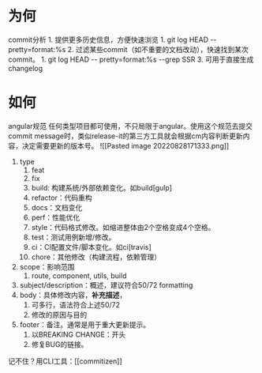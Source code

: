 # 为何
commit分析
	1. 提供更多历史信息，方便快速浏览
		1. git log HEAD --pretty=format:%s
	2. 过滤某些commit（如不重要的文档改动），快速找到某次commit。
		1. git log HEAD -- pretty=format:%s --grep SSR
	3. 可用于直接生成changelog
# 如何
angular规范
	任何类型项目都可使用，不只局限于angular。使用这个规范去提交commit message时，类似release-it的第三方工具就会根据cm内容判断更新内容，决定需要更新的版本号。
![[Pasted image 20220828171333.png]]
1. type
	1. feat
	2. fix
	3. build: 构建系统/外部依赖变化。如build[gulp]
	4. refactor：代码重构
	5. docs：文档变化
	6. perf：性能优化
	7. style：代码格式修改。如缩进整体由2个空格变成4个空格。
	8. test：测试用例新增/修改。
	9. ci：CI配置文件/脚本变化。如ci[travis]
	10. chore：其他修改（构建流程，依赖管理）
2. scope：影响范围
	1. route, component, utils, build
3. subject/description：概述，建议符合50/72 formatting
4. body：具体修改内容，**补充描述**，
	1. 可多行，语法符合上述50/72
	2. 修改的原因与目的
5. footer：备注。通常是用于重大更新提示。
	1. 以BREAKING CHANGE：开头
	2. 修复BUG的链接。

记不住？用CLI工具：[[commitizen]]
